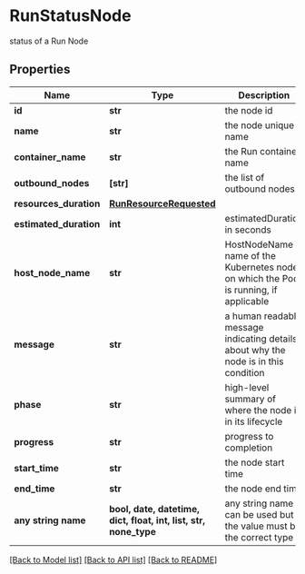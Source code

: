 # RunStatusNode

status of a Run Node

## Properties
Name | Type | Description | Notes
------------ | ------------- | ------------- | -------------
**id** | **str** | the node id | [optional] 
**name** | **str** | the node unique name | [optional] 
**container_name** | **str** | the Run container name | [optional] 
**outbound_nodes** | **[str]** | the list of outbound nodes | [optional] [readonly] 
**resources_duration** | [**RunResourceRequested**](RunResourceRequested.md) |  | [optional] 
**estimated_duration** | **int** | estimatedDuration in seconds | [optional] 
**host_node_name** | **str** | HostNodeName name of the Kubernetes node on which the Pod is running, if applicable | [optional] 
**message** | **str** | a human readable message indicating details about why the node is in this condition | [optional] 
**phase** | **str** | high-level summary of where the node is in its lifecycle | [optional] 
**progress** | **str** | progress to completion | [optional] 
**start_time** | **str** | the node start time | [optional] 
**end_time** | **str** | the node end time | [optional] 
**any string name** | **bool, date, datetime, dict, float, int, list, str, none_type** | any string name can be used but the value must be the correct type | [optional]

[[Back to Model list]](../README.md#documentation-for-models) [[Back to API list]](../README.md#documentation-for-api-endpoints) [[Back to README]](../README.md)


